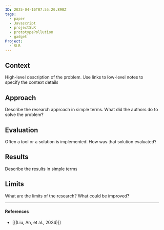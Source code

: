 ```yaml
---
ID: 2025-04-16T07:55:20.890Z
tags:
  - paper
  - Javascript
  - projectSLR
  - prototypePollution
  - gadget
Project:
  - SLR
---
```

## Context

High-level description of the problem. Use links to low-level notes to specify the context details

## Approach

Describe the research approach in simple terms. What did the authors do to solve the problem?

## Evaluation

Often a tool or a solution is implemented. How was that solution evaluated?

## Results

Describe the results in simple terms

## Limits

What are the limits of the research? What could be improved?

---
#### References
- [[(Liu, An, et al., 2024)]]
